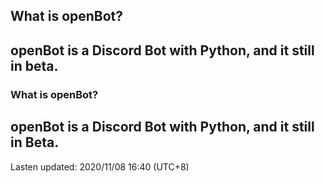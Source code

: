 ## What is openBot?
openBot is a Discord Bot with Python, and it **still in beta**.
--
### What is openBot?
openBot is a Discord Bot with Python, and it **still in Beta**.
---
Lasten updated: 2020/11/08 16:40 (UTC+8)
